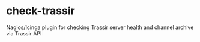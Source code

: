 # check-trassir
Nagios/Icinga plugin for checking Trassir server health and channel archive via Trassir API 
